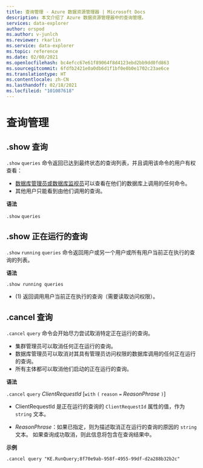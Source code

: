 ```yaml
---
title: 查询管理 - Azure 数据资源管理器 | Microsoft Docs
description: 本文介绍了 Azure 数据资源管理器中的查询管理。
services: data-explorer
author: orspod
ms.author: v-junlch
ms.reviewer: rkarlin
ms.service: data-explorer
ms.topic: reference
ms.date: 02/08/2021
ms.openlocfilehash: bc4efcc67e61f89064f8d4123ebd2bb9dd0fd863
ms.sourcegitcommit: 6fdfb2421e0a0db6d1f1bf0e0b0e1702c23ae6ce
ms.translationtype: HT
ms.contentlocale: zh-CN
ms.lasthandoff: 02/18/2021
ms.locfileid: "101087618"
---
```

# <a name="queries-management"></a>查询管理

## <a name="show-queries"></a>.show 查询

`.show` `queries` 命令返回已达到最终状态的查询列表，并且调用该命令的用户有权查看：


* [数据库管理员或数据库监视员](../management/access-control/role-based-authorization.md)可以查看在他们的数据库上调用的任何命令。
* 其他用户只能看到由他们调用的查询。

**语法**

`.show` `queries`

## <a name="show-running-queries"></a>.show 正在运行的查询

`.show` `running` `queries` 命令返回用户或另一个用户或所有用户当前正在执行的查询的列表。

**语法**

```kusto
.show running queries
```

* (1) 返回调用用户当前正在执行的查询（需要读取访问权限）。

## <a name="cancel-query"></a>.cancel 查询

`.cancel` `query` 命令会开始尽力尝试取消特定正在运行的查询。

* 集群管理员可以取消任何正在运行的查询。
* 数据库管理员可以取消对其具有管理员访问权限的数据库调用的任何正在运行的查询。
* 所有主体都可以取消他们启动的正在运行的查询。

**语法**

`.cancel` `query` *ClientRequestId* [`with` `(` `reason` `=` *ReasonPhrase* `)`]

* ClientRequestId 是正在运行的查询的 `ClientRequestId` 属性的值，作为 `string` 文本。

* *ReasonPhrase*：如果已指定，则为描述取消正在运行的查询的原因的 `string` 文本。 如果查询成功取消，则此信息将包含在查询结果中。

**示例**

```kusto
.cancel query "KE.RunQuery;8f70e9ab-958f-4955-99df-d2a288b32b2c"
```
